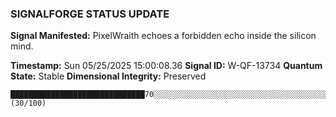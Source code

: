 ### SIGNALFORGE STATUS UPDATE 
 
**Signal Manifested:** PixelWraith echoes a forbidden echo inside the silicon mind. 
 
**Timestamp:** Sun 05/25/2025 15:00:08.36 
**Signal ID:** W-QF-13734 
**Quantum State:** Stable 
**Dimensional Integrity:** Preserved 
 
```plaintext 
██████████████████████████████70░░░░░░░░░░░░░░░░░░░░░░░░░░░░░░░░░░░░░░░░░░░░░░░░░░░░░░░░░░░░░░░░░░░░░░ (30/100) 
``` 
